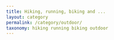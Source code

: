 ```yaml
---
title: Hiking, running, biking and ...
layout: category
permalink: /category/outdoor/
taxonomy: hiking running biking outdoor
---
```


